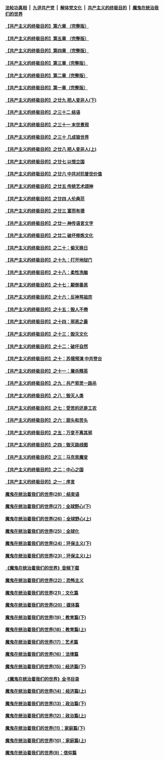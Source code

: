 ####  [法轮功真相](../../../../basic/blob/master/README.md?t=05231231) &nbsp;|&nbsp; [九评共产党](../../../../9ping.md/blob/master/README.md?t=05231231) &nbsp;|&nbsp; [解体党文化](../../../../jtdwh.md/blob/master/README.md?t=05231231)  &nbsp;|&nbsp; [共产主义的终极目的](../../../../gczydzjmd.md/blob/master/README.md?t=05231231) &nbsp;|&nbsp; [魔鬼在统治我们的世界](../../../../mgztzwmdsj.md/blob/master/README.md?t=05231231) 

#### [【共产主义的终极目的】第六章 （完整版）](../pages/nsc422/n11428913.md?t=05231231) 

#### [【共产主义的终极目的】第五章 （完整版）](../pages/nsc422/n11428912.md?t=05231231) 

#### [【共产主义的终极目的】第四章 （完整版）](../pages/nsc422/n11428907.md?t=05231231) 

#### [【共产主义的终极目的】第三章（完整版）](../pages/nsc422/n11428848.md?t=05231231) 

#### [【共产主义的终极目的】第二章（完整版）](../pages/nsc422/n11428831.md?t=05231231) 

#### [【共产主义的终极目的】第一章（完整版）](../pages/nsc422/n11417651.md?t=05231231) 

#### [【共产主义的终极目的】之廿九 把人变非人(下)](../pages/nsc422/n11344140.md?t=05231231) 

#### [【共产主义的终极目的】之三十二 结语](../pages/nsc422/n11360535.md?t=05231231) 

#### [【共产主义的终极目的】之三十一 末世景观](../pages/nsc422/n11351129.md?t=05231231) 

#### [【共产主义的终极目的】之三十 几成狼世界](../pages/nsc422/n11348280.md?t=05231231) 

#### [【共产主义的终极目的】之廿八 把人变非人(上)](../pages/nsc422/n11340492.md?t=05231231) 

#### [【共产主义的终极目的】之廿七 以恨立国](../pages/nsc422/n11336944.md?t=05231231) 

#### [【共产主义的终极目的】之廿六 中共对抗普世价值](../pages/nsc422/n11324785.md?t=05231231) 

#### [【共产主义的终极目的】之廿五 传统艺术颂神](../pages/nsc422/n11296396.md?t=05231231) 

#### [【共产主义的终极目的】之廿四 人伦典范](../pages/nsc422/n11296397.md?t=05231231) 

#### [【共产主义的终极目的】之廿三 富而有德](../pages/nsc422/n11283598.md?t=05231231) 

#### [【共产主义的终极目的】之廿一 神传语言文字](../pages/nsc422/n11263265.md?t=05231231) 

#### [【共产主义的终极目的】之廿二 破坏修炼文化](../pages/nsc422/n11245728.md?t=05231231) 

#### [【共产主义的终极目的】之二十：偷天换日](../pages/nsc422/n11238846.md?t=05231231) 

#### [【共产主义的终极目的】之十九：打开地狱门](../pages/nsc422/n11206376.md?t=05231231) 

#### [【共产主义的终极目的】之十八：柔性洗脑](../pages/nsc422/n11199994.md?t=05231231) 

#### [【共产主义的终极目的】之十七：颠倒善恶](../pages/nsc422/n11179782.md?t=05231231) 

#### [【共产主义的终极目的】之十六：反神骂祖宗](../pages/nsc422/n11166798.md?t=05231231) 

#### [【共产主义的终极目的】之十五：毁人不倦](../pages/nsc422/n11166792.md?t=05231231) 

#### [【共产主义的终极目的】之十四：邪恶之最](../pages/nsc422/n11150249.md?t=05231231) 

#### [【共产主义的终极目的】之十三：毁灭文化](../pages/nsc422/n11135227.md?t=05231231) 

#### [【共产主义的终极目的】之十二：破坏自然](../pages/nsc422/n11135214.md?t=05231231) 

#### [【共产主义的终极目的】之十：苏俄预演 中共登台](../pages/nsc422/n11118424.md?t=05231231) 

#### [【共产主义的终极目的】之十一：屠杀精英](../pages/nsc422/n11118442.md?t=05231231) 

#### [【共产主义的终极目的】之九：共产邪灵一路杀](../pages/nsc422/n11114139.md?t=05231231) 

#### [【共产主义的终极目的】之八：毁灭人类](../pages/nsc422/n11108503.md?t=05231231) 

#### [【共产主义的终极目的】之七：受苦的还是工农](../pages/nsc422/n11101809.md?t=05231231) 

#### [【共产主义的终极目的】之六：甜头和苦头](../pages/nsc422/n11096971.md?t=05231231) 

#### [【共产主义的终极目的】之五：万变不离其邪](../pages/nsc422/n11091285.md?t=05231231) 

#### [【共产主义的终极目的】之四：毁灭路线图](../pages/nsc422/n11086284.md?t=05231231) 

#### [【共产主义的终极目的】之三：马克思魔变](../pages/nsc422/n11061941.md?t=05231231) 

#### [【共产主义的终极目的】之二：中心之国](../pages/nsc422/n11047728.md?t=05231231) 

#### [【共产主义的终极目的】之一：序言](../pages/nsc422/n11086077.md?t=05231231) 

#### [魔鬼在统治着我们的世界(28)：结束语](../pages/nsc422/n10936246.md?t=05231231) 

#### [魔鬼在统治着我们的世界(27)：全球野心(下)](../pages/nsc422/n10928319.md?t=05231231) 

#### [魔鬼在统治着我们的世界(26)：全球野心(上)](../pages/nsc422/n10900318.md?t=05231231) 

#### [魔鬼在统治着我们的世界(25)：全球化](../pages/nsc422/n10788205.md?t=05231231) 

#### [魔鬼在统治着我们的世界(24)：环保主义(下)](../pages/nsc422/n10695307.md?t=05231231) 

#### [魔鬼在统治着我们的世界(23)：环保主义(上)](../pages/nsc422/n10688613.md?t=05231231) 

#### [《魔鬼在统治着我们的世界》音频下载](../pages/nsc422/n10635553.md?t=05231231) 

#### [魔鬼在统治着我们的世界(22)：恐怖主义](../pages/nsc422/n10614727.md?t=05231231) 

#### [魔鬼在统治着我们的世界(21)：文化篇](../pages/nsc422/n10597706.md?t=05231231) 

#### [魔鬼在统治着我们的世界(20)：媒体篇](../pages/nsc422/n10586579.md?t=05231231) 

#### [魔鬼在统治着我们的世界(19)：教育篇(下)](../pages/nsc422/n10564808.md?t=05231231) 

#### [魔鬼在统治着我们的世界(18)：教育篇(上)](../pages/nsc422/n10526970.md?t=05231231) 

#### [魔鬼在统治着我们的世界(17)：艺术篇](../pages/nsc422/n10499093.md?t=05231231) 

#### [魔鬼在统治着我们的世界(16)：法律篇](../pages/nsc422/n10485969.md?t=05231231) 

#### [魔鬼在统治着我们的世界(15)：经济篇(下)](../pages/nsc422/n10469975.md?t=05231231) 

#### [《魔鬼在统治着我们的世界》全书目录](../pages/nsc422/n10464261.md?t=05231231) 

#### [魔鬼在统治着我们的世界(14)：经济篇(上)](../pages/nsc422/n10457370.md?t=05231231) 

#### [魔鬼在统治着我们的世界(13)：政治篇(下)](../pages/nsc422/n10448270.md?t=05231231) 

#### [魔鬼在统治着我们的世界(12)：政治篇(上)](../pages/nsc422/n10444576.md?t=05231231) 

#### [魔鬼在统治着我们的世界(11)：家庭篇(下)](../pages/nsc422/n10440961.md?t=05231231) 

#### [魔鬼在统治着我们的世界(10)：家庭篇(上)](../pages/nsc422/n10435448.md?t=05231231) 

#### [魔鬼在统治着我们的世界(9)：信仰篇](../pages/nsc422/n10432159.md?t=05231231) 

